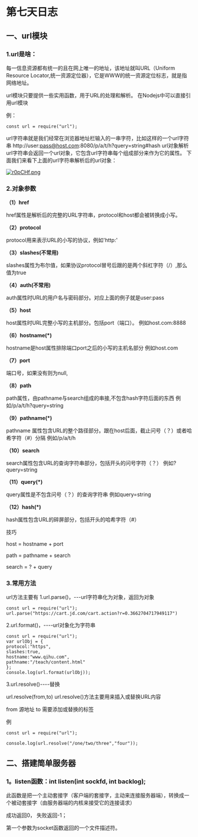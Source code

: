 # 第七天日志
## 一、url模块
### 1.url是啥：
每一信息资源都有统一的且在网上唯一的地址，该地址就叫URL（Uniform Resource Locator,统一资源定位器），它是WWW的统一资源定位标志，就是指网络地址。

url模块只要提供一些实用函数，用于URL的处理和解析。
在Nodejs中可以直接引用url模块

例：


	const url = require("url");

url字符串就是我们经常在浏览器地址栏输入的一串字符，比如这样的一个url字符串
http://user:pass@host.com:8080/p/a/t/h?query=string#hash
url对象解析url字符串会返回一个url对象，它包含url字符串每个组成部分来作为它的属性。
下面我们来看下上面的url字符串解析后的url对象：

<a href="https://imgchr.com/i/r0pCHf"><img src="https://s3.ax1x.com/2020/12/21/r0pCHf.md.png" alt="r0pCHf.png" border="0" /></a>

### 2.对象参数
**（1）href**

href属性是解析后的完整的URL字符串，protocol和host都会被转换成小写。

**（2）protocol**

protocol用来表示URL的小写的协议，例如'http:'

**（3）slashes(不常用)**

slashes属性为布尔值，如果协议protocol冒号后跟的是两个斜杠字符（/）,那么值为true

**（4）auth(不常用)**

auth属性时URL的用户名与密码部分。对应上面的例子就是user:pass

**（5）host**

host属性时URL完整小写的主机部分。包括port（端口）。
例如host.com:8888

**（6）hostname(*)**

hostname是host属性排除端口port之后的小写的主机名部分
例如host.com

**（7）port**

端口号，如果没有则为null,

**（8）path**

path属性，由pathname与search组成的串接,不包含hash字符后面的东西
例如/p/a/t/h?query=string

**（9）pathname(*)**

pathname 属性包含URL的整个路径部分。跟在host后面，截止问号（？）或者哈希字符（#）分隔
例如/p/a/t/h

**（10）search**

search属性包含URL的查询字符串部分，包括开头的问号字符（？）
例如?query=string

**（11）query(*)**

query属性是不包含问号（？）的查询字符串
例如query=string

**（12）hash(*)**

hash属性包含URL的碎屏部分，包括开头的哈希字符（#）

技巧

host = hostname + port

path = pathname + search

search = ? + query



### 3.常用方法

url方法主要有
1.url.parse()，---url字符串化为对象，返回为对象

	const url = require("url");
    url.parse("https://cart.jd.com/cart.action?r=0.3662704717949117")
2.url.format()，----url对象化为字符串

	const url = require("url");
	var urlObj = {
    protocol:"https",
    slashes:true,
    hostname:"www.qihu.com",
    pathname:"/teach/content.html"
	};
	console.log(url.format(urlObj));

3.url.resolve()----替换

url.resolve(from,to)
url.resolve()方法主要用来插入或替换URL内容

from 源地址
to 需要添加或替换的标签

例

	const url = require("url");

	console.log(url.resolve("/one/two/three","four"));


## 二、搭建简单服务器

### 1。listen函数：int listen(int sockfd, int backlog);

此函数是把一个主动套接字（客户端的套接字，主动来连接服务器端），转换成一个被动套接字（由服务器端的内核来接受它的连接请求）

成功返回0， 失败返回-1；

第一个参数为socket函数返回的一个文件描述符。
